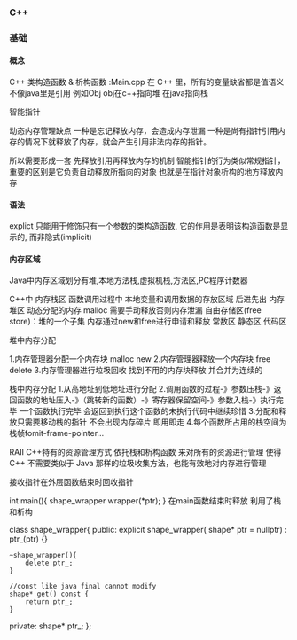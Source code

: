### C++

### 基础


#### 概念

C++ 类构造函数 & 析构函数 :Main.cpp
在 C++ 里，所有的变量缺省都是值语义 不像java里是引用 例如Obj obj在c++指向堆 在java指向栈


智能指针

动态内存管理缺点
一种是忘记释放内存，会造成内存泄漏
一种是尚有指针引用内存的情况下就释放了内存，就会产生引用非法内存的指针。

所以需要形成一套 先释放引用再释放内存的机制
智能指针的行为类似常规指针，重要的区别是它负责自动释放所指向的对象
也就是在指针对象析构的地方释放内存


#### 语法
explict 只能用于修饰只有一个参数的类构造函数, 它的作用是表明该构造函数是显示的, 而非隐式(implicit)


#### 内存区域

Java中内存区域划分有堆,本地方法栈,虚拟机栈,方法区,PC程序计数器

C++中
内存栈区
函数调用过程中 本地变量和调用数据的存放区域 后进先出
内存堆区
动态分配的内存 malloc 需要手动释放否则内存泄漏
自由存储区(free store)：堆的一个子集 内存通过new和free进行申请和释放
常数区
静态区
代码区


堆中内存分配

1.内存管理器分配一个内存块 malloc new
2.内存管理器释放一个内存块 free  delete
3.内存管理器进行垃圾回收 找到不用的内存块释放 并合并为连续的



栈中内存分配
1.从高地址到低地址进行分配
2.调用函数的过程-》参数压栈-》返回函数的地址压入-》（跳转新的函数）-》寄存器保留空间-》参数入栈-》执行完毕
一个函数执行完毕 会返回到执行这个函数的未执行代码中继续珍惜
3.分配和释放只需要移动栈的指针 不会出现内存碎片 即用即走
4.每个函数所占用的栈空间为栈帧fomit-frame-pointer...





RAII
C++特有的资源管理方式
依托栈和析构函数
来对所有的资源进行管理
使得 C++ 不需要类似于 Java 那样的垃圾收集方法，也能有效地对内存进行管理



接收指针在外层函数结束时回收指针

int main(){
 shape_wrapper wrapper(*ptr);
}
在main函数结束时释放  利用了栈和析构


class shape_wrapper{
public:
    explicit shape_wrapper( shape* ptr = nullptr) : ptr_(ptr) {}

    ~shape_wrapper(){
        delete ptr_;
    }

    //const like java final cannot modify
    shape* get() const {
        return ptr_;
    }
private:
    shape* ptr_;
};